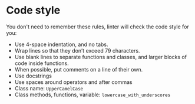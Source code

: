 # Code style

You don't need to remember these rules, linter will check the code style for you:

- Use 4-space indentation, and no tabs.
- Wrap lines so that they don’t exceed 79 characters.
- Use blank lines to separate functions and classes, and larger blocks of code inside functions.
- When possible, put comments on a line of their own.
- Use docstrings
- Use spaces around operators and after commas
- Class name: `UpperCamelCase`
- Class methods, functions, variable: `lowercase_with_underscores`